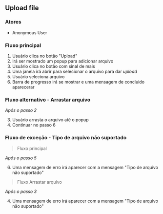 ## Upload file


### Atores
 + Anonymous User


### Fluxo principal

1. Usuário clica no botão "Upload"
2. Irá ser mostrado um popup para adicionar arquivo
3. Usuário clica no botão com sinal de mais
4. Uma janela irá abrir para selecionar o arquivo para dar _upload_
5. Usuário seleciona arquivo
6. Barra de progresso irá se mostrar e uma mensagem de concluido aparecerar


### Fluxo alternativo - Arrastar arquivo

_Após o passo 2_

3. Usuário arrasta o arquivo até o popup
4. Continuar no passo 6


### Fluxo de exceção - Tipo de arquivo não suportado

> Fluxo principal

_Após o passo 5_

6. Uma mensagem de erro irá aparecer com a mensagem "Tipo de arquivo não suportado"

> Fluxo Arrastar arquivo

_Após o passo 3_

4. Uma mensagem de erro irá aparecer com a mensagem "Tipo de arquivo não suportado"

